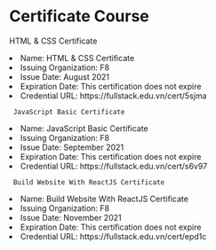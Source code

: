﻿# Certificate Course
 
 HTML & CSS Certificate

<li> Name: HTML & CSS Certificate
<li> Issuing Organization: F8
<li> Issue Date: August 2021
<li> Expiration Date: This certification does not expire
<li> Credential URL: https://fullstack.edu.vn/cert/5sjma
	
	 JavaScript Basic Certificate

<li> Name: JavaScript Basic Certificate
<li> Issuing Organization: F8
<li> Issue Date: September 2021
<li> Expiration Date: This certification does not expire
<li> Credential URL: https://fullstack.edu.vn/cert/s6v97
	
	 Build Website With ReactJS Certificate

<li> Name: Build Website With ReactJS Certificate
<li> Issuing Organization: F8
<li> Issue Date: November 2021
<li> Expiration Date: This certification does not expire
<li> Credential URL: https://fullstack.edu.vn/cert/epd1c
